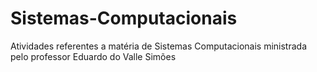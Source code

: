 # Sistemas-Computacionais
Atividades referentes a matéria de Sistemas Computacionais ministrada pelo professor Eduardo do Valle Simões
